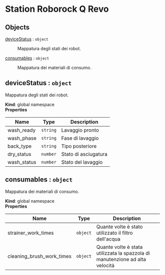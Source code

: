# Station Roborock Q Revo

## Objects

<dl>
<dt><a href="#deviceStatus">deviceStatus</a> : <code>object</code></dt>
<dd><p>Mappatura degli stati dei robot.</p>
</dd>
<dt><a href="#consumables">consumables</a> : <code>object</code></dt>
<dd><p>Mappatura dei materiali di consumo.</p>
</dd>
</dl>

<a name="deviceStatus"></a>

## deviceStatus : <code>object</code>
Mappatura degli stati dei robot.

**Kind**: global namespace  
**Properties**

| Name | Type | Description |
| --- | --- | --- |
| wash_ready | <code>string</code> | Lavaggio pronto |
| wash_phase | <code>string</code> | Fase di lavaggio |
| back_type | <code>string</code> | Tipo posteriore |
| dry_status | <code>number</code> | Stato di asciugatura |
| wash_status | <code>number</code> | Stato del lavaggio |

<a name="consumables"></a>

## consumables : <code>object</code>
Mappatura dei materiali di consumo.

**Kind**: global namespace  
**Properties**

| Name | Type | Description |
| --- | --- | --- |
| strainer_work_times | <code>object</code> | Quante volte è stato utilizzato il filtro dell'acqua |
| cleaning_brush_work_times | <code>object</code> | Quante volte è stata utilizzata la spazzola di manutenzione ad alta velocità |

